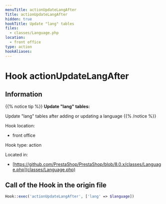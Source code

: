 ```yaml
---
menuTitle: actionUpdateLangAfter
Title: actionUpdateLangAfter
hidden: true
hookTitle: Update "lang" tables
files:
  - classes/Language.php
location:
  - front office
type: action
hookAliases:
---
```


# Hook actionUpdateLangAfter

## Information

{{% notice tip %}}
**Update "lang" tables:** 

Update "lang" tables after adding or updating a language
{{% /notice %}}

Hook location:
  - front office

Hook type: action

Located in: 
  - [https://github.com/PrestaShop/PrestaShop/blob/8.0.x/classes/Language.php](classes/Language.php)

## Call of the Hook in the origin file

```php
Hook::exec('actionUpdateLangAfter', ['lang' => $language])
```